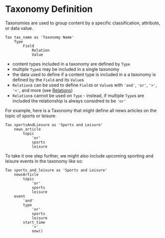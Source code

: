 # Taxonomy Definition

Taxonomies are used to group content by a specific classification, attribute, or data value.

```
Tax tax_name as 'Taxonomy Name'
    Type
        Field
            Relation
            Value
```

- content types included in a taxonomy are defined by `Type`
- multiple `Type`s may be included in a single taxonomy
- the data used to define if a content type is included in a a taxonomy is defined by the `Field` and its `Value`s
- `Relation`s can be used to define `Field`s or `Value`s with `'and'`, `'or'`, `'>'`, `'<'`, and more (see [Relations](#relations))
- `Relation`s cannot be used on `Type` - instead, if multiple `Type`s are included the relationship is always considred to be `'or'`

For example, here is a Taxonomy that might define all news articles on the topic of sports or leisure:
```
Tax sportsAndLiesure as 'Sports and Leisure'
    news_article
        topic
            'or'
            sports
            leisure
```

To take it one step further, we might also include upcoming sporting and leisure events in the taxonomy like so:
```
Tax sports_and_leisure as 'Sports and Leisure'
    newsArticle
        topic
            'or'
            sports
            leisure
    event
        'and'
        type
            'or'
            sports
            leisure
        start_time
            '>'
            now()
```
